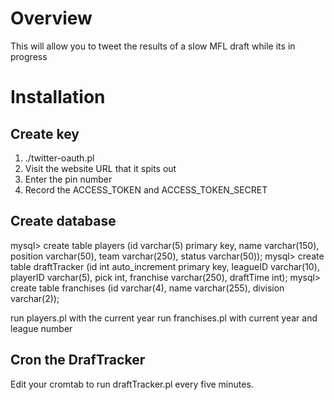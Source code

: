 Overview
=============
This will allow you to tweet the results of a slow MFL draft while its in progress

Installation
=============

Create key
-------------

1. ./twitter-oauth.pl
2. Visit the website URL that it spits out
3. Enter the pin number
4. Record the ACCESS_TOKEN and ACCESS_TOKEN_SECRET

Create database
-------------
mysql> create table players (id varchar(5) primary key, name varchar(150), position varchar(50), team varchar(250), status varchar(50));
mysql> create table draftTracker (id int auto_increment primary key, leagueID varchar(10), playerID varchar(5), pick int, franchise varchar(250), draftTime int);
mysql> create table franchises (id varchar(4), name varchar(255), division varchar(2));

run players.pl with the current year
run franchises.pl with current year and league number

Cron the DrafTracker
------------

Edit your cromtab to run draftTracker.pl every five minutes.